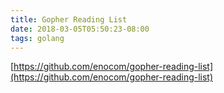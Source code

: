 ```yaml
---
title: Gopher Reading List
date: 2018-03-05T05:50:23-08:00
tags: golang
---
```

[https://github.com/enocom/gopher-reading-list](https://github.com/enocom/gopher-reading-list)
